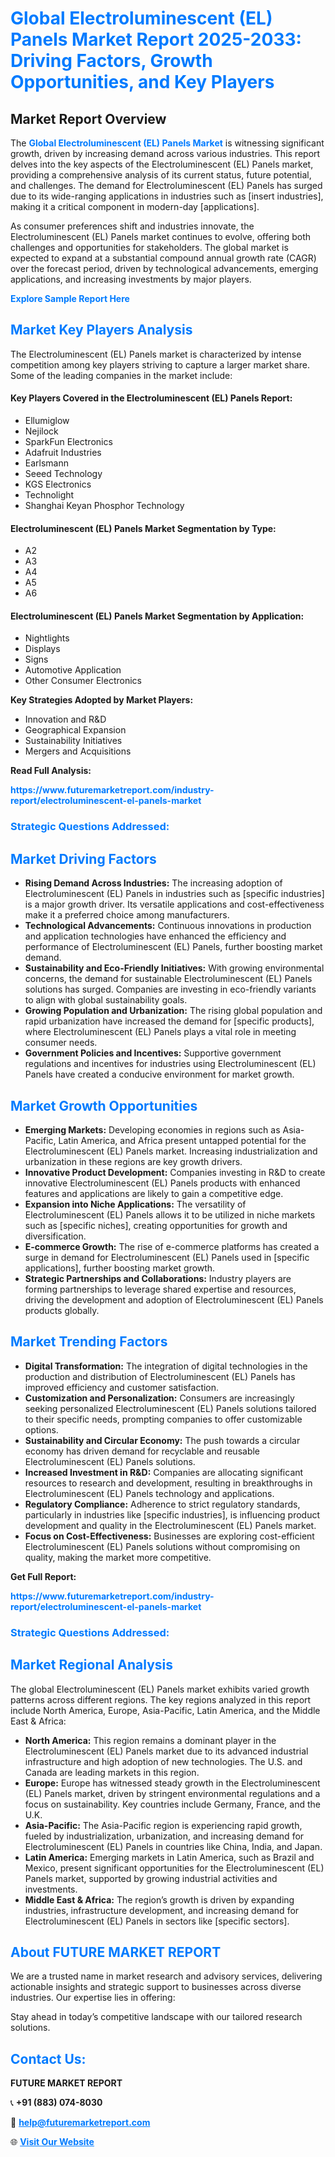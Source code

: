 <h1 style="color: #007BFF;">Global Electroluminescent (EL) Panels Market Report 2025-2033: Driving Factors, Growth Opportunities, and Key Players</h1>

<section id="overview">
<h2>Market Report Overview</h2>
<p>The <a href="https://www.futuremarketreport.com/industry-report/electroluminescent-el-panels-market" style="color: #007BFF; text-decoration: none;"><strong>Global Electroluminescent (EL) Panels Market</strong></a> is witnessing significant growth, driven by increasing demand across various industries. This report delves into the key aspects of the Electroluminescent (EL) Panels market, providing a comprehensive analysis of its current status, future potential, and challenges. The demand for Electroluminescent (EL) Panels has surged due to its wide-ranging applications in industries such as [insert industries], making it a critical component in modern-day [applications].</p>
<p>As consumer preferences shift and industries innovate, the Electroluminescent (EL) Panels market continues to evolve, offering both challenges and opportunities for stakeholders. The global market is expected to expand at a substantial compound annual growth rate (CAGR) over the forecast period, driven by technological advancements, emerging applications, and increasing investments by major players.</p>
</section>

<section id="overview">
<p><a href="https://www.futuremarketreport.com/request-sample/reportId=58607" style="color: #007BFF; text-decoration: none;"><strong>Explore Sample Report Here</strong></a></p>
</section>

<section id="key-players">
<h2 style="color: #007BFF;">Market Key Players Analysis</h2>
<p>The Electroluminescent (EL) Panels market is characterized by intense competition among key players striving to capture a larger market share. Some of the leading companies in the market include:</p>
<h4>Key Players Covered in the Electroluminescent (EL) Panels Report:</h4>
<ul><li>Ellumiglow</li><li>Nejilock</li><li>SparkFun Electronics</li><li>Adafruit Industries</li><li>Earlsmann</li><li>Seeed Technology</li><li>KGS Electronics</li><li>Technolight</li><li>Shanghai Keyan Phosphor Technology</li></ul>
<h4>Electroluminescent (EL) Panels Market Segmentation by Type:</h4>
<ul><li>A2</li><li>A3</li><li>A4</li><li>A5</li><li>A6</li></ul>

<h4>Electroluminescent (EL) Panels Market Segmentation by Application:</h4>
<ul><li>Nightlights</li><li>Displays</li><li>Signs</li><li>Automotive Application</li><li>Other Consumer Electronics</li></ul>
<p><strong>Key Strategies Adopted by Market Players:</strong></p>
<ul>
<li>Innovation and R&D</li>
<li>Geographical Expansion</li>
<li>Sustainability Initiatives</li>
<li>Mergers and Acquisitions</li>
</ul>
</section>

<section>
<p><strong>Read Full Analysis: </strong></p><a href="https://www.futuremarketreport.com/industry-report/electroluminescent-el-panels-market" style="color: #007BFF; text-decoration: none;"><strong>https://www.futuremarketreport.com/industry-report/electroluminescent-el-panels-market</strong></a>
<h3 style="color: #007BFF;">Strategic Questions Addressed:</h3>
</section>

<section id="driving-factors">
<h2 style="color: #007BFF;">Market Driving Factors</h2>
<ul>
<li><strong>Rising Demand Across Industries:</strong> The increasing adoption of Electroluminescent (EL) Panels in industries such as [specific industries] is a major growth driver. Its versatile applications and cost-effectiveness make it a preferred choice among manufacturers.</li>
<li><strong>Technological Advancements:</strong> Continuous innovations in production and application technologies have enhanced the efficiency and performance of Electroluminescent (EL) Panels, further boosting market demand.</li>
<li><strong>Sustainability and Eco-Friendly Initiatives:</strong> With growing environmental concerns, the demand for sustainable Electroluminescent (EL) Panels solutions has surged. Companies are investing in eco-friendly variants to align with global sustainability goals.</li>
<li><strong>Growing Population and Urbanization:</strong> The rising global population and rapid urbanization have increased the demand for [specific products], where Electroluminescent (EL) Panels plays a vital role in meeting consumer needs.</li>
<li><strong>Government Policies and Incentives:</strong> Supportive government regulations and incentives for industries using Electroluminescent (EL) Panels have created a conducive environment for market growth.</li>
</ul>
</section>

<section id="growth-opportunities">
<h2 style="color: #007BFF;">Market Growth Opportunities</h2>
<ul>
<li><strong>Emerging Markets:</strong> Developing economies in regions such as Asia-Pacific, Latin America, and Africa present untapped potential for the Electroluminescent (EL) Panels market. Increasing industrialization and urbanization in these regions are key growth drivers.</li>
<li><strong>Innovative Product Development:</strong> Companies investing in R&D to create innovative Electroluminescent (EL) Panels products with enhanced features and applications are likely to gain a competitive edge.</li>
<li><strong>Expansion into Niche Applications:</strong> The versatility of Electroluminescent (EL) Panels allows it to be utilized in niche markets such as [specific niches], creating opportunities for growth and diversification.</li>
<li><strong>E-commerce Growth:</strong> The rise of e-commerce platforms has created a surge in demand for Electroluminescent (EL) Panels used in [specific applications], further boosting market growth.</li>
<li><strong>Strategic Partnerships and Collaborations:</strong> Industry players are forming partnerships to leverage shared expertise and resources, driving the development and adoption of Electroluminescent (EL) Panels products globally.</li>
</ul>
</section>

<section id="trending-factors">
<h2 style="color: #007BFF;">Market Trending Factors</h2>
<ul>
<li><strong>Digital Transformation:</strong> The integration of digital technologies in the production and distribution of Electroluminescent (EL) Panels has improved efficiency and customer satisfaction.</li>
<li><strong>Customization and Personalization:</strong> Consumers are increasingly seeking personalized Electroluminescent (EL) Panels solutions tailored to their specific needs, prompting companies to offer customizable options.</li>
<li><strong>Sustainability and Circular Economy:</strong> The push towards a circular economy has driven demand for recyclable and reusable Electroluminescent (EL) Panels solutions.</li>
<li><strong>Increased Investment in R&D:</strong> Companies are allocating significant resources to research and development, resulting in breakthroughs in Electroluminescent (EL) Panels technology and applications.</li>
<li><strong>Regulatory Compliance:</strong> Adherence to strict regulatory standards, particularly in industries like [specific industries], is influencing product development and quality in the Electroluminescent (EL) Panels market.</li>
<li><strong>Focus on Cost-Effectiveness:</strong> Businesses are exploring cost-efficient Electroluminescent (EL) Panels solutions without compromising on quality, making the market more competitive.</li>
</ul>
</section>

<section>
<p><strong>Get Full Report: </strong></p><a href="https://www.futuremarketreport.com/industry-report/electroluminescent-el-panels-market" style="color: #007BFF; text-decoration: none;"><strong>https://www.futuremarketreport.com/industry-report/electroluminescent-el-panels-market</strong></a>
<h3 style="color: #007BFF;">Strategic Questions Addressed:</h3>
</section>


<section id="regional-analysis">
<h2 style="color: #007BFF;">Market Regional Analysis</h2>
<p>The global Electroluminescent (EL) Panels market exhibits varied growth patterns across different regions. The key regions analyzed in this report include North America, Europe, Asia-Pacific, Latin America, and the Middle East & Africa:</p>
<ul>
<li><strong>North America:</strong> This region remains a dominant player in the Electroluminescent (EL) Panels market due to its advanced industrial infrastructure and high adoption of new technologies. The U.S. and Canada are leading markets in this region.</li>
<li><strong>Europe:</strong> Europe has witnessed steady growth in the Electroluminescent (EL) Panels market, driven by stringent environmental regulations and a focus on sustainability. Key countries include Germany, France, and the U.K.</li>
<li><strong>Asia-Pacific:</strong> The Asia-Pacific region is experiencing rapid growth, fueled by industrialization, urbanization, and increasing demand for Electroluminescent (EL) Panels in countries like China, India, and Japan.</li>
<li><strong>Latin America:</strong> Emerging markets in Latin America, such as Brazil and Mexico, present significant opportunities for the Electroluminescent (EL) Panels market, supported by growing industrial activities and investments.</li>
<li><strong>Middle East & Africa:</strong> The region’s growth is driven by expanding industries, infrastructure development, and increasing demand for Electroluminescent (EL) Panels in sectors like [specific sectors].</li>
</ul>
</section>

<footer>
<h2 style="color: #007BFF;">About FUTURE MARKET REPORT</h2>
<p>We are a trusted name in market research and advisory services, delivering actionable insights and strategic support to businesses across diverse industries. Our expertise lies in offering:</p>

<p>Stay ahead in today’s competitive landscape with our tailored research solutions.</p>

<h2 style="color: #007BFF;">Contact Us:</h2>
<p><strong>FUTURE MARKET REPORT</strong></p>
<p>📞 <strong>+91 (883) 074-8030</strong></p>
<p>📧 <strong><a href="mailto:help@futuremarketreport.com" style="color: #007BFF;">help@futuremarketreport.com</a></strong></p>
<p>🌐 <strong><a href="https://www.futuremarketreport.com/" style="color: #007BFF;">Visit Our Website</a></strong></p>
</footer>